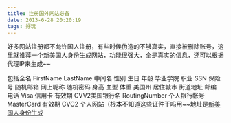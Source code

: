 ```yaml
---
title: 注册国外网站必备
date: 2013-6-28 20:20:19
tags: 好玩
---
```

好多网站注册都不允许国人注册，有些时候伪造的不够真实，直接被删除账号，这里就推荐一个新美国人身份生成网站，功能很强大，全是真实的信息，还可以根据代理IP来生成~~

包括全名 FirstName LastName 中间名 性别 生日 年龄 毕业学院 职业 SSN 保险号 随机邮箱 网上昵称 随机密码 身高 血型 体重 美国州 居住城市 街道地址 邮编 电话 Visa 信用卡 有效期 CVV2美国银行名 RoutingNumber 个人银行帐号 MasterCard 有效期 CVC2 个人网站（根本不知道这些证件干吗用~~地址是[新美国人身份生成](http://cn.usinfo.me/)